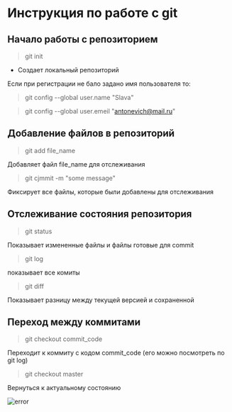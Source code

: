 # Инструкция по работе с git

## Начало работы с репозиторием
> git init

* Создает локальный репозиторий

Если при регистрации не бало задано имя пользователя то:

> git config --global user.name "Slava"

> git config --global user.emeil "antonevich@mail.ru"

## Добавление файлов в репозиторий
> git add file_name

Добавляет файл file_name для отслеживания

>git cjmmit -m "some message"

Фиксирует все файлы, которые были добавлены для отслеживания

## Отслеживание состояния репозитория

> git status

Показывает измененные файлы и файлы готовые для commit

> git log

показывает все комиты

> git diff

Показывает разницу между текущей версией и сохраненной

## Переход между коммитами
> git checkout commit_code

Переходит к коммиту с кодом commit_code  (его можно посмотреть по git log) 

> git checkout master

 Вернуться к актуальному состоянию


 ![error](федор.jpg)



 






